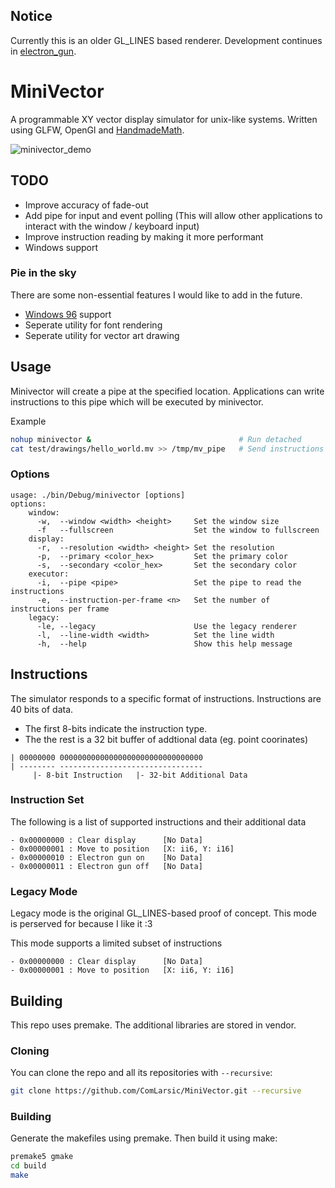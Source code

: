 ## Notice
Currently this is an older GL_LINES based renderer.
Development continues in [electron_gun](https://github.com/ComLarsic/MiniVector/tree/electron_gun).

# MiniVector

A programmable XY vector display simulator for unix-like systems.
Written using GLFW, OpenGl and [HandmadeMath](https://github.com/HandmadeMath/HandmadeMath).

![minivector_demo](docs/radar.gif)

## TODO

- Improve accuracy of fade-out
- Add pipe for input and event polling (This will allow other applications to interact with the window / keyboard input)
- Improve instruction reading by making it more performant
- Windows support

### Pie in the sky

There are some non-essential features I would like to add in the future.

- [Windows 96](https://windows96.net/) support
- Seperate utility for font rendering
- Seperate utility for vector art drawing

## Usage

Minivector will create a pipe at the specified location.
Applications can write instructions to this pipe which will be executed by minivector.

Example

```bash
nohup minivector &                                 # Run detached
cat test/drawings/hello_world.mv >> /tmp/mv_pipe   # Send instructions
```

### Options

```
usage: ./bin/Debug/minivector [options]
options:
    window:
      -w,  --window <width> <height>     Set the window size
      -f   --fullscreen                  Set the window to fullscreen
    display:
      -r,  --resolution <width> <height> Set the resolution
      -p,  --primary <color_hex>         Set the primary color
      -s,  --secondary <color_hex>       Set the secondary color
    executor:
      -i,  --pipe <pipe>                 Set the pipe to read the instructions
      -e,  --instruction-per-frame <n>   Set the number of instructions per frame
    legacy:
      -le, --legacy                      Use the legacy renderer
      -l,  --line-width <width>          Set the line width
      -h,  --help                        Show this help message
```

## Instructions

The simulator responds to a specific format of instructions.
Instructions are 40 bits of data.

- The first 8-bits indicate the instruction type.
- The the rest is a 32 bit buffer of addtional data (eg. point coorinates)

```
| 00000000 00000000000000000000000000000000
| -------- --------------------------------
     |- 8-bit Instruction   |- 32-bit Additional Data
```

### Instruction Set

The following is a list of supported instructions and their additional data

```
- 0x00000000 : Clear display      [No Data]
- 0x00000001 : Move to position   [X: ii6, Y: i16]
- 0x00000010 : Electron gun on    [No Data]
- 0x00000011 : Electron gun off   [No Data]
```

### Legacy Mode

Legacy mode is the original GL_LINES-based proof of concept.
This mode is perserved for because I like it :3

This mode supports a limited subset of instructions

```
- 0x00000000 : Clear display      [No Data]
- 0x00000001 : Move to position   [X: ii6, Y: i16]
```

## Building

This repo uses premake. The additional libraries are stored in vendor.

### Cloning

You can clone the repo and all its repositories with `--recursive`:

```bash
git clone https://github.com/ComLarsic/MiniVector.git --recursive
```

### Building

Generate the makefiles using premake.
Then build it using make:

```bash
premake5 gmake
cd build
make
```

